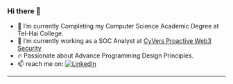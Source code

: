 ### Hi there 👋

- 🔭 I’m currently Completing my Computer Science Academic Degree at Tel-Hai College.
- 🌱 I’m currently working as a SOC Analyst at [CyVers Proactive Web3 Security](https://cyvers.ai/)
- 🔥 Passionate about Advance Programming Design Principles.
- 📫 reach me on: [![LinkedIn](https://img.shields.io/badge/LinkedIn-blue?style=flat-square&logo=linkedin)](https://www.linkedin.com/in/yaniv-simmer/)
---

